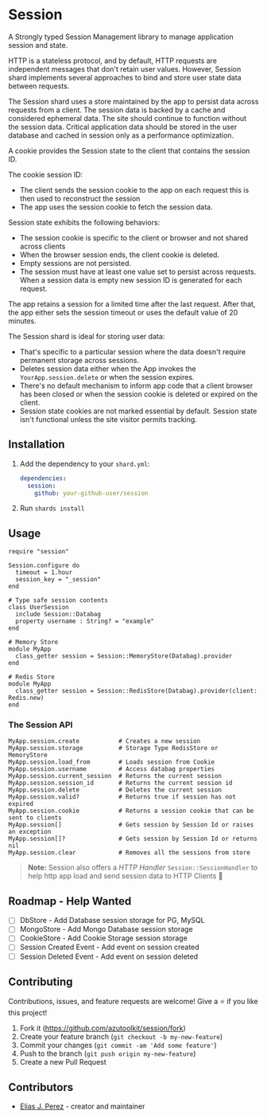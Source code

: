 # Session

A Strongly typed Session Management library to manage application session and state.

HTTP is a stateless protocol, and by default, HTTP requests are independent messages
that don't retain user values. However, Session shard implements several approaches
to bind and store user state data between requests.

The Session shard uses a store maintained by the app to persist data across requests from
a client. The session data is backed by a cache and considered ephemeral data.
The site should continue to function without the session data. Critical application
data should be stored in the user database and cached in session only as a
performance optimization.

A cookie provides the Session state to the client that contains the session ID.

The cookie session ID:

- The client sends the session cookie to the app on each request this is then
  used to reconstruct the session
- The app uses the session cookie to fetch the session data.

Session state exhibits the following behaviors:

- The session cookie is specific to the client or browser and not
  shared across clients
- When the browser session ends, the client cookie is deleted.
- Empty sessions are not persisted.
- The session must have at least one value set to persist across requests.
  When a session data is empty new session ID is generated for each request.

The app retains a session for a limited time after the last request. After that,
the app either sets the session timeout or uses the default value of 20 minutes.

The Session shard is ideal for storing user data:

- That's specific to a particular session where the data doesn't require
  permanent storage across sessions.
- Deletes session data either when the App invokes the `YourApp.session.delete` or
  when the session expires.
- There's no default mechanism to inform app code that a client browser has been
  closed or when the session cookie is deleted or expired on the client.
- Session state cookies are not marked essential by default. Session state isn't
  functional unless the site visitor permits tracking.

## Installation

1. Add the dependency to your `shard.yml`:

   ```yaml
   dependencies:
     session:
       github: your-github-user/session
   ```

2. Run `shards install`

## Usage

```crystal
require "session"

Session.configure do
  timeout = 1.hour
  session_key = "_session"
end

# Type safe session contents
class UserSession
  include Session::Databag
  property username : String? = "example"
end

# Memory Store
module MyApp
  class_getter session = Session::MemoryStore(Databag).provider
end

# Redis Store
module MyApp
  class_getter session = Session::RedisStore(Databag).provider(client: Redis.new)
end
```

### The Session API

```Crystal
MyApp.session.create           # Creates a new session
MyApp.session.storage          # Storage Type RedisStore or MemoryStore
MyApp.session.load_from        # Loads session from Cookie
MyApp.session.username         # Access databag properties
MyApp.session.current_session  # Returns the current session
MyApp.session.session_id       # Returns the current session id
MyApp.session.delete           # Deletes the current session
MyApp.session.valid?           # Returns true if session has not expired
MyApp.session.cookie           # Returns a session cookie that can be sent to clients
MyApp.session[]                # Gets session by Session Id or raises an exception
MyApp.session[]?               # Gets session by Session Id or returns nil
MyApp.session.clear            # Removes all the sessions from store
```

> **Note:** Session also offers a _HTTP Handler_ `Session::SessionHandler` to help
> http app load and send session data to HTTP Clients :rocket:

## Roadmap - Help Wanted

- [ ] DbStore - Add Database session storage for PG, MySQL
- [ ] MongoStore - Add Mongo Database session storage
- [ ] CookieStore - Add Cookie Storage session storage
- [ ] Session Created Event - Add event on session created
- [ ] Session Deleted Event - Add event on session deleted

## Contributing

Contributions, issues, and feature requests are welcome!
Give a ⭐️ if you like this project!

1. Fork it (<https://github.com/azutoolkit/session/fork>)
2. Create your feature branch (`git checkout -b my-new-feature`)
3. Commit your changes (`git commit -am 'Add some feature'`)
4. Push to the branch (`git push origin my-new-feature`)
5. Create a new Pull Request

## Contributors

- [Elias J. Perez](https://github.com/azutoolkit) - creator and maintainer
